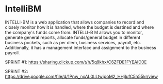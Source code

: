 # IntelliBM

INTELLI-BM is a web application that allows companies to record and closely monitor how it is handled, where the budget is destined and where the company's 
funds come from. INTELLI-B M allows you to monitor, generate general reports, allocate funds/general budget in different business pockets, such as per diem, 
business services, payroll, etc. Additionally, it has a management interface and assignment to the business payroll. 

SPRINT #1:
https://sharing.clickup.com/t/h/5q9khx/C6ZFDE1FYEAID0E

SPRINT #2:
https://drive.google.com/file/d/1Pnw_nxAL0LLtwipoM2_HHjIufC5h55kr/view
